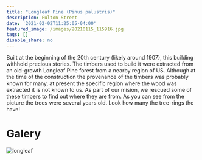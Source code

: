 ```yaml
---
title: "Longleaf Pine (Pinus palustris)"
description: Fulton Street
date: '2021-02-02T11:25:05-04:00'
featured_image: /images/20210115_115916.jpg
tags: []
disable_share: no
---
```

Built at the beginning of the 20th century (likely around 1907), this building withhold precious stories. The timbers used to build it were extracted from an old-growth Longleaf Pine forest from a nearby region of US. Although at the time of the construction the provenance of the timbers was probably known for many, at present the specific region where the wood was extracted it is not known to us.
As part of our mision, we rescued some of these timbers to find out where they are from. 
As you can see from the picture the trees were several years old. Look how many the tree-rings the have!

# Galery
![longleaf](/images/20210115_115916.jpg)

